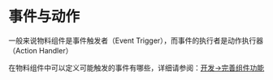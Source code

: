 # 事件与动作

一般来说物料组件是事件触发者（Event Trigger），而事件的执行者是动作执行器（Action Handler）

在物料组件中可以定义可能触发的事件有哪些，详细请参阅：[开发->完善组件功能](../development/add-library-component#完善组件功能)
